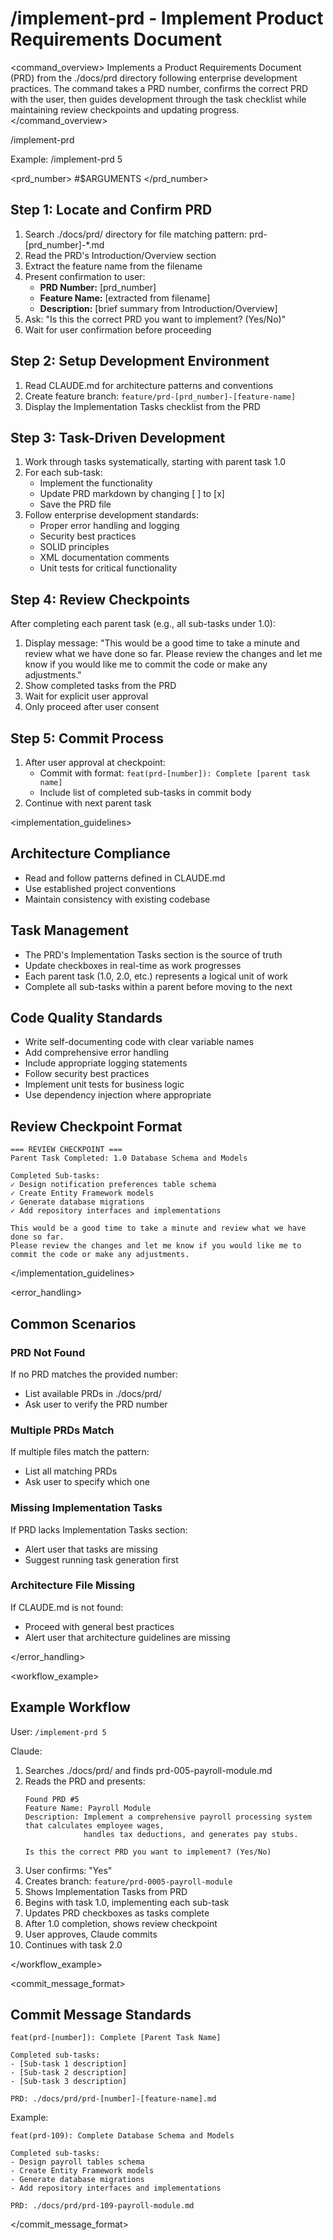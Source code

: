 # /implement-prd <PRD No.> - Implement Product Requirements Document

<command_overview>
Implements a Product Requirements Document (PRD) from the ./docs/prd directory following enterprise development practices. The command takes a PRD number, confirms the correct PRD with the user, then guides development through the task checklist while maintaining review checkpoints and updating progress.
</command_overview>

<usage>
/implement-prd <prd_number/>

Example:
/implement-prd 5
</usage>

<prd_number>
#$ARGUMENTS
</prd_number>

<process>

## Step 1: Locate and Confirm PRD
1. Search ./docs/prd/ directory for file matching pattern: prd-[prd_number]-*.md
2. Read the PRD's Introduction/Overview section
3. Extract the feature name from the filename
4. Present confirmation to user:
    - **PRD Number:** [prd_number]
    - **Feature Name:** [extracted from filename]
    - **Description:** [brief summary from Introduction/Overview]
5. Ask: "Is this the correct PRD you want to implement? (Yes/No)"
6. Wait for user confirmation before proceeding

## Step 2: Setup Development Environment
1. Read CLAUDE.md for architecture patterns and conventions
2. Create feature branch: `feature/prd-[prd_number]-[feature-name]`
3. Display the Implementation Tasks checklist from the PRD

## Step 3: Task-Driven Development
1. Work through tasks systematically, starting with parent task 1.0
2. For each sub-task:
    - Implement the functionality
    - Update PRD markdown by changing [ ] to [x]
    - Save the PRD file
3. Follow enterprise development standards:
    - Proper error handling and logging
    - Security best practices
    - SOLID principles
    - XML documentation comments
    - Unit tests for critical functionality

## Step 4: Review Checkpoints
After completing each parent task (e.g., all sub-tasks under 1.0):
1. Display message: "This would be a good time to take a minute and review what we have done so far. Please review the changes and let me know if you would like me to commit the code or make any adjustments."
2. Show completed tasks from the PRD
3. Wait for explicit user approval
4. Only proceed after user consent

## Step 5: Commit Process
1. After user approval at checkpoint:
    - Commit with format: `feat(prd-[number]): Complete [parent task name]`
    - Include list of completed sub-tasks in commit body
2. Continue with next parent task

</process>

<implementation_guidelines>

## Architecture Compliance
- Read and follow patterns defined in CLAUDE.md
- Use established project conventions
- Maintain consistency with existing codebase

## Task Management
- The PRD's Implementation Tasks section is the source of truth
- Update checkboxes in real-time as work progresses
- Each parent task (1.0, 2.0, etc.) represents a logical unit of work
- Complete all sub-tasks within a parent before moving to the next

## Code Quality Standards
- Write self-documenting code with clear variable names
- Add comprehensive error handling
- Include appropriate logging statements
- Follow security best practices
- Implement unit tests for business logic
- Use dependency injection where appropriate

## Review Checkpoint Format
```
=== REVIEW CHECKPOINT ===
Parent Task Completed: 1.0 Database Schema and Models

Completed Sub-tasks:
✓ Design notification preferences table schema
✓ Create Entity Framework models  
✓ Generate database migrations
✓ Add repository interfaces and implementations

This would be a good time to take a minute and review what we have done so far. 
Please review the changes and let me know if you would like me to commit the code or make any adjustments.
```

</implementation_guidelines>

<error_handling>

## Common Scenarios

### PRD Not Found
If no PRD matches the provided number:
- List available PRDs in ./docs/prd/
- Ask user to verify the PRD number

### Multiple PRDs Match
If multiple files match the pattern:
- List all matching PRDs
- Ask user to specify which one

### Missing Implementation Tasks
If PRD lacks Implementation Tasks section:
- Alert user that tasks are missing
- Suggest running task generation first

### Architecture File Missing
If CLAUDE.md is not found:
- Proceed with general best practices
- Alert user that architecture guidelines are missing

</error_handling>

<workflow_example>

## Example Workflow

User: `/implement-prd 5`

Claude:
1. Searches ./docs/prd/ and finds prd-005-payroll-module.md
2. Reads the PRD and presents:
   ```
   Found PRD #5
   Feature Name: Payroll Module
   Description: Implement a comprehensive payroll processing system that calculates employee wages, 
                handles tax deductions, and generates pay stubs.
   
   Is this the correct PRD you want to implement? (Yes/No)
   ```
3. User confirms: "Yes"
4. Creates branch: `feature/prd-0005-payroll-module`
5. Shows Implementation Tasks from PRD
6. Begins with task 1.0, implementing each sub-task
7. Updates PRD checkboxes as tasks complete
8. After 1.0 completion, shows review checkpoint
9. User approves, Claude commits
10. Continues with task 2.0

</workflow_example>

<commit_message_format>

## Commit Message Standards

```
feat(prd-[number]): Complete [Parent Task Name]

Completed sub-tasks:
- [Sub-task 1 description]
- [Sub-task 2 description]
- [Sub-task 3 description]

PRD: ./docs/prd/prd-[number]-[feature-name].md
```

Example:
```
feat(prd-109): Complete Database Schema and Models

Completed sub-tasks:
- Design payroll tables schema
- Create Entity Framework models
- Generate database migrations
- Add repository interfaces and implementations

PRD: ./docs/prd/prd-109-payroll-module.md
```

</commit_message_format>